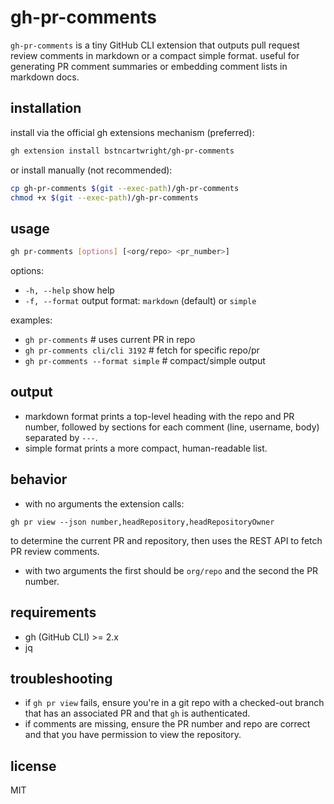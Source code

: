 # gh-pr-comments

`gh-pr-comments` is a tiny GitHub CLI extension that outputs pull request review comments in markdown or a compact simple format. useful for generating PR comment summaries or embedding comment lists in markdown docs.

## installation

install via the official gh extensions mechanism (preferred):

```bash
gh extension install bstncartwright/gh-pr-comments
```

or install manually (not recommended):

```bash
cp gh-pr-comments $(git --exec-path)/gh-pr-comments
chmod +x $(git --exec-path)/gh-pr-comments
```

## usage

```bash
gh pr-comments [options] [<org/repo> <pr_number>]
```

options:
- `-h, --help`    show help
- `-f, --format`  output format: `markdown` (default) or `simple`

examples:
- `gh pr-comments`                             # uses current PR in repo
- `gh pr-comments cli/cli 3192`       # fetch for specific repo/pr
- `gh pr-comments --format simple`             # compact/simple output

## output

- markdown format prints a top-level heading with the repo and PR number, followed by sections for each comment (line, username, body) separated by `---`.
- simple format prints a more compact, human-readable list.

## behavior

- with no arguments the extension calls:

```
gh pr view --json number,headRepository,headRepositoryOwner
```

to determine the current PR and repository, then uses the REST API to fetch PR review comments.

- with two arguments the first should be `org/repo` and the second the PR number.

## requirements

- gh (GitHub CLI) >= 2.x
- jq

## troubleshooting

- if `gh pr view` fails, ensure you're in a git repo with a checked-out branch that has an associated PR and that `gh` is authenticated.
- if comments are missing, ensure the PR number and repo are correct and that you have permission to view the repository.

## license

MIT
